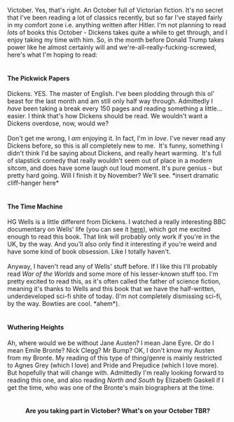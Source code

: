 Victober. Yes, that's right. An October full of Victorian fiction. It's no secret that I've been reading&nbsp;a lot of classics recently, but so far I've stayed fairly in my comfort zone i.e. anything written after Hitler. I'm not planning to read <i>lots </i>of books this October - Dickens takes quite a while to get through, and I enjoy taking my time with him. So, in the month before Donald Trump takes power like he almost certainly will and we're-all-really-fucking-screwed, here's what I'm hoping to read:<br />
<br />
<h4>
The Pickwick Papers</h4>
Dickens. YES. The master of English. I've been plodding through this ol' beast for the last month and am still only half way through. Admittedly I <i>have </i>been taking a break every 150 pages and reading something a little... easier. I think that's how Dickens should be read. We wouldn't want a Dickens overdose, now, would we?<br />
<br />
Don't get me wrong,&nbsp;I <i>am</i>&nbsp;enjoying it. In fact, I'm in <i>love</i>. I've never read any Dickens before, so&nbsp;this&nbsp;is all completely new to me.&nbsp;&nbsp;It's funny, something I didn't think I'd be saying about Dickens, and really heart warming.&nbsp; It's full of slapstick comedy that really wouldn't seem out of place in a modern sitcom, and does have some laugh out loud moment. It's pure genius - but pretty hard going. Will I finish it by&nbsp;November? We'll see. *insert dramatic cliff-hanger here*<br />
<br />
<h4>
The Time Machine</h4>
HG Wells is a little different from Dickens. I watched a really interesting BBC documentary on Wells' life (you can see it <a href="http://www.bbc.co.uk/iplayer/episode/b07w13lz/future-tense-the-story-of-hg-wells" target="_blank">here</a>), which&nbsp;got me&nbsp;excited enough to read this book. That link will probably only work if you're in the UK, by the way. And you'll also only find it interesting if you're weird and have some kind of&nbsp;book&nbsp;obsession. Like I totally haven't.<br />
<br />
Anyway, I haven't read any of Wells' stuff before. If I like this I'll probably read <i>War of the Worlds</i>&nbsp;and some more of his&nbsp;lesser-known stuff too. I'm pretty excited to read this, as it's often called the father of science fiction, meaning it's thanks to Wells and this book&nbsp;that we have the half-written, underdeveloped&nbsp;sci-fi shite of today. (I'm not completely dismissing sci-fi, by the way. Bowties are cool. *ahem*).<br />
<br />
<h4>
Wuthering Heights</h4>
Ah, where would we be without Jane&nbsp;Austen? I mean Jane Eyre. Or do I mean Emile Bronte? Nick Clegg? Mr Bump? OK, I don't know my Austen from my Bronte. My reading of this type of thing/genre is mainly restricted to Agnes Grey (which I love) and Pride and Prejudice (which I love more). But hopefully that will change with. Admittedly I'm really looking forward to reading this one, and also reading <i>North and South </i>by Elizabeth Gaskell if I get the time, who&nbsp;was one of the Bronte's main&nbsp;biographers at the time.<br />
<br />
<h4 style="text-align: center;">
Are you taking part in Victober? What's on your October TBR?</h4>
